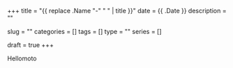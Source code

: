 +++
title = "{{ replace .Name "-" " " | title }}"
date = {{ .Date }}
description = ""

slug = ""
categories = []
tags = []
type = ""
series = []

draft = true
+++

Hellomoto